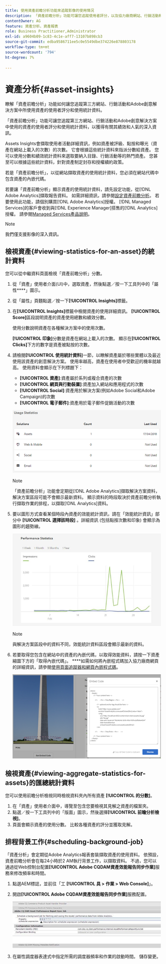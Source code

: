 ```yaml
---
title: 使用資產前瞻分析功能來追蹤影像的使用情況
description: 「資產前瞻分析」功能可讓您追蹤使用者評分，以及協力廠商網站、行銷活動和Adobe創意解決方案所使用影像的使用統計資料。
contentOwner: AG
feature: 資產分析，資產報表
role: Business Practitioner,Administrator
exl-id: a9604b09-1c83-4c1e-aff7-13107b898cb3
source-git-commit: edba9586711ee5c0e5549dbe374226e878803178
workflow-type: tm+mt
source-wordcount: '794'
ht-degree: 7%

---
```


# 資產分析{#asset-insights}

瞭解「資產前瞻分析」功能如何讓您追蹤第三方網站、行銷活動和Adobe創意解決方案中所使用資產的使用者評分和使用統計資料。

「資產前瞻分析」功能可讓您追蹤第三方網站、行銷活動和Adobe創意解決方案中使用的資產的使用者評分和使用統計資料，以獲得有關其績效和人氣的深入資訊。

Assets Insights會擷取使用者活動詳細資訊，例如資產被評級、點按和曝光（資產在網站上載入的次數）的次數。 它會根據這些統計資料來指派分數給資產。 您可以使用分數和績效統計資料來選取要納入目錄、行銷活動等的熱門資產。 您甚至可以根據這些統計資料，針對資產制定封存和授權續約政策。

若是「資產前瞻分析」，以從網站擷取資產的使用統計資料，您必須在網站代碼中包含資產的內嵌代碼。

若要讓「資產前瞻分析」顯示資產的使用統計資料，請先設定功能，從[!DNL Adobe Analytics]擷取報告資料。 如需詳細資訊，請參閱[設定資產前瞻分析](touch-ui-configuring-asset-insights.md)。 若要使用此功能，請個別購買[!DNL Adobe Analytics]授權。 [!DNL Managed Services]的客戶會收到與[!DNL Experience Manager]搭售的[!DNL Analytics]授權。 請參閱[Managed Services產品說明](https://helpx.adobe.com/legal/product-descriptions/adobe-experience-manager-managed-services.html)。

>[!NOTE]
>
>我們僅支援影像的深入資訊。

## 檢視資產{#viewing-statistics-for-an-asset}的統計資料

您可以從中繼資料頁面檢視「資產前瞻分析」分數。

1. 從「資產」使用者介面(UI)中，選取資產，然後點選／按一下工具列中的「屬性&#x200B;****」圖示。
1. 從「屬性」頁麵點選／按一下&#x200B;**[!UICONTROL Insights]**&#x200B;標籤。
1. 在&#x200B;**[!UICONTROL Insights]**&#x200B;標籤中檢閱資產的使用詳細資訊。 **[!UICONTROL Score]**&#x200B;區段說明資產的資產使用總數和績效分數。

   使用分數說明資產在各種解決方案中的使用次數。

   **[!UICONTROL 印象]**&#x200B;分數是資產在網站上載入的次數。 顯示在&#x200B;**[!UICONTROL Clicks]**&#x200B;下方的數字是資產被點按的次數。

1. 請檢閱&#x200B;**[!UICONTROL 使用統計資料]**&#x200B;一節，以瞭解資產屬於哪些實體以及最近使用該資產的創意解決方案。 使用率越高，資產在使用者中受歡迎的機率就越高。 使用資料會顯示在下列標題下：

   * **[!UICONTROL 資產]**:資產屬於系列或複合資產的次數
   * **[!UICONTROL 網頁與行動裝置]**:資產加入網站和應用程式的次數
   * **[!UICONTROL Social]**:資產用於解決方案(例如Adobe Social和Adobe Campaign)的次數
   * **[!UICONTROL 電子郵件]**:資產用於電子郵件促銷活動的次數

   ![usage_statistics](assets/usage_statistics.png)

   >[!NOTE]
   >
   >「資產前瞻分析」功能會定期從[!DNL Adobe Analytics]擷取解決方案資料，解決方案區段可能不會顯示最新資料。 顯示資料的時段取決於資產前瞻分析執行擷取作業的排程，以擷取[!DNL Analytics]資料。

1. 要以圖形方式查看某個時段內資產的效能統計資訊，請在「效能統計資訊」部分中 **[!UICONTROL 選擇該時段]** 。詳細資訊 (包括點按次數和印象) 會顯示為圖形的趨勢線。

   ![chlimage_1-3](assets/chlimage_1-3.jpeg)

   >[!NOTE]
   >
   >與解決方案區段中的資料不同，效能統計資料區段會顯示最新的資料。

1. 若要取得您包含在網站中的資產的內嵌代碼，以取得效能資料，請按一下資產縮圖下方的「取得內嵌代碼」。 ****&#x200B;如需如何將內嵌程式碼加入協力廠商網頁的詳細資訊，請參閱[使用頁面追蹤器和網頁內嵌程式碼](touch-ui-using-page-tracker.md)。

   ![chlimage_1-303](assets/chlimage_1-303.png)

## 檢視資產{#viewing-aggregate-statistics-for-assets}的匯總統計資料

您可以使用前瞻分析檢視同時檢視資料夾內所有資產 **[!UICONTROL 的分數]**。

1. 在「資產」使用者介面中，導覽至包含您要檢視其見解之資產的檔案夾。
1. 點選／按一下工具列中的「版面」圖示，然後選擇&#x200B;**[!UICONTROL 前瞻分析檢視]**。
1. 頁面會顯示資產的使用分數。 比較各種資產的評分並獲取見解。

## 排程背景工作{#scheduling-background-job}

「資產分析」會定期從Adobe Analytics報表套裝擷取資產的使用資料。 依預設，資產前瞻分析會在每24小時於2 AM執行背景工作，以擷取資料。 不過，您可以通過從Web控制台配置&#x200B;**[!UICONTROL Adobe CQDAM資產效能報告同步作業]**&#x200B;服務來修改頻率和時間。

1. 點選AEM標誌，並前往「工 **[!UICONTROL 具 > 作業 > Web Console]**」。
1. 開啟&#x200B;**[!UICONTROL Adobe CQDAM資產效能報告同步作業]**&#x200B;服務配置。

   ![chlimage_1-304](assets/chlimage_1-304.png)

1. 在屬性調度器表達式中指定所需的調度器頻率和作業的啟動時間。 儲存變更。
